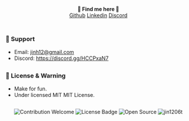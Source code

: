 <p align='center'>
  <b>🎨 Find me here 🎨</b><br>  
  <a href="https://github.com/jin1206t">Github</a>
  <a href="https://www.linkedin.com/in/jin1206t/">Linkedin</a> 
  <a href="https://discord.gg/HCCPxaN7">Discord</a><br><br>
</p>

##   

### 🧰 Support
- Email: <jinh12@gmail.com>
- Discord: https://discord.gg/HCCPxaN7

##  

### 📜 License & Warning
- Make for fun. 
- Under licensed MIT MIT License.

##  

<p align="center">
  <img src="https://img.shields.io/badge/contributions-welcome-brightgreen.svg?style=flat" alt="Contribution Welcome">
  <img src="https://img.shields.io/badge/License-GPLv3-blue.svg" alt="License Badge">
  <img src="https://badges.frapsoft.com/os/v3/open-source.svg?v=103" alt="Open Source">
  <img src="https://komarev.com/ghpvc/?username=jin1206t&label=Profile%20views&color=0e75b6&style=flat" alt="jin1206t">
</p>
